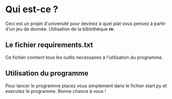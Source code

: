 # Qui est-ce ?

Ceci est un projet d'université pour devinez à quel plat vous pensez à partir d'un jeu de donnée.
Utilisation de la biblothèque **re**.

## Le fichier requirements.txt

Ce fichier contient tous les outils necessaires à l'utilisation du programme.

## Utilisation du programme

Pour lancer le programme placez vous simplement dans le fichier start.py et executez le programme.
Bonne chance à vous !
